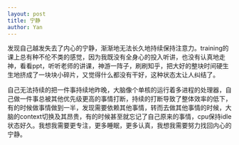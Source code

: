 ```yaml
---
layout: post
title: 宁静 
author: Yan
---
```


发现自己越发失去了内心的宁静，渐渐地无法长久地持续保持注意力。training的课上总有种不伦不类的感觉，因为我既没有全身心的投入听讲，也没有认真地走神，看看ppt，听听老师的讲课，神游一阵子，刷刷知乎，把大好的整块时间硬生生地挤成了一块块小碎片，又觉得什么都没有干好，这种状态太让人纠结了。

自己无法持续的把一件事持续地昨晚，大脑像个单核的运行着多进程的处理器，自己做一件事总被其他优先级更高的事情打断，持续的打断导致了整体效率的低下，有的时候做事情做到一半，发现需要依赖其他事情，转而去做其他事情的时候，大脑的context切换及其昂贵，有的时候甚至就忘记了自己原来的事情，cpu保持idle状态好久。我想我需要更专注，更多睡眠，更多认真，我想我需要努力找回内心的宁静。